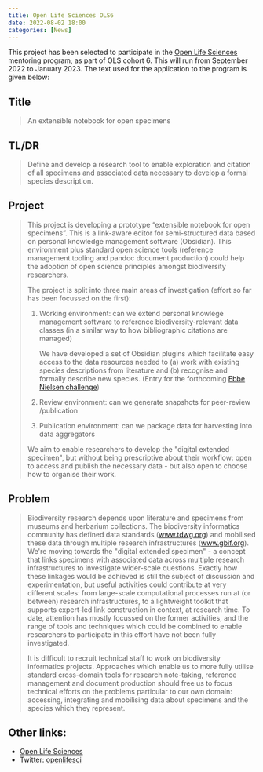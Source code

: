 ```yaml
---
title: Open Life Sciences OLS6
date: 2022-08-02 18:00
categories: [News]
---
```


This project has been selected to participate in the [Open Life Sciences][ols] mentoring program, as part of OLS cohort 6. This will run from September 2022 to January 2023. The text used for the application to the program is given below:

## Title
> An extensible notebook for open specimens

## TL/DR
> Define and develop a research tool to enable exploration and citation of all specimens and associated data necessary to develop a formal species description.

## Project
> This project is developing a prototype “extensible notebook for open specimens”. This is a link-aware editor for semi-structured data based on personal knowledge management software (Obsidian). This environment plus standard open science tools (reference management tooling and pandoc document production) could help the adoption of open science principles amongst biodiversity researchers. 
>
> The project is split into three main areas of investigation (effort so far has been focussed on the first):
> 1. Working environment: can we extend personal knowlege management software to reference biodiversity-relevant data classes (in a similar way to how bibliographic citations are managed)
> 
>    We have developed a set of Obsidian plugins which facilitate easy access to the data resources needed to (a) work with existing species descriptions from literature and (b) recognise and formally describe new species. (Entry for the forthcoming [Ebbe Nielsen challenge](https://www.gbif.org/article/1G82GL7jw08kS0g6k6MuSa/ebbe-nielsen-challenge))
> 1. Review environment: can we generate snapshots for peer-review /publication
> 2. Publication environment: can we package data for harvesting into data aggregators
>
> We aim to enable researchers to develop the "digital extended specimen", but without being prescriptive about their workflow: open to access and publish the necessary data - but also open to choose how to organise their work.

## Problem
> Biodiversity research depends upon literature and specimens from museums and herbarium collections. The biodiversity informatics community has defined data standards (www.tdwg.org) and mobilised these data through multiple research infrastructures (www.gbif.org). We're moving towards the "digital extended specimen" - a concept that links specimens with associated data across multiple research infrastructures to investigate wider-scale questions. Exactly how these linkages would be achieved is still the subject of discussion and experimentation, but useful activities could contribute at very different scales: from large-scale computational processes run at (or between) research infrastructures, to a lightweight toolkit that supports expert-led link construction in context, at research time. To date, attention has mostly focussed on the former activities, and the range of tools and techniques which could be combined to enable researchers to participate in this effort have not been fully investigated.
> 
> It is difficult to recruit technical staff to work on biodiversity informatics projects. Approaches which enable us to more fully utilise standard cross-domain tools for research note-taking, reference management and document production should free us to focus technical efforts on the problems particular to our own domain: accessing, integrating and mobilising data about specimens and the species which they represent.

## Other links:

- [Open Life Sciences][ols]
- Twitter: [openlifesci][ols-tw]

[ols]: https://openlifesci.org
[ols-tw]:   https://twitter.com/openlifesci
[ols-appl]: https://github.com/echinopscis/ols6-application
